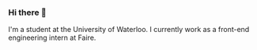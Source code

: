 ### Hi there 👋

I'm a student at the University of Waterloo. I currently work as a front-end engineering intern at Faire.
